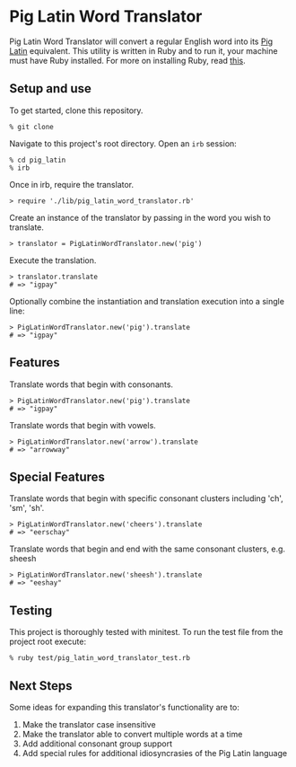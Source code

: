 # Pig Latin Word Translator
Pig Latin Word Translator will convert a regular English word into its [Pig Latin](https://en.wikipedia.org/wiki/Pig_Latin#cite_note-7) equivalent. This utility is written in Ruby and to run it, your machine must have Ruby installed. For more on installing Ruby, read [this](https://www.ruby-lang.org/en/documentation/installation/).

## Setup and use
To get started, clone this repository.
```
% git clone
```

Navigate to this project's root directory. Open an `irb` session:
```
% cd pig_latin
% irb
```
Once in irb, require the translator.
```
> require './lib/pig_latin_word_translator.rb'
```
Create an instance of the translator by passing in the word you wish to translate.
```
> translator = PigLatinWordTranslator.new('pig')
```
Execute the translation.
```
> translator.translate
# => "igpay"
```
Optionally combine the instantiation and translation execution into a single line:
```
> PigLatinWordTranslator.new('pig').translate
# => "igpay"
```

## Features
Translate words that begin with consonants.
```
> PigLatinWordTranslator.new('pig').translate
# => "igpay"
```
Translate words that begin with vowels.
```
> PigLatinWordTranslator.new('arrow').translate
# => "arrowway"
```

## Special Features
Translate words that begin with specific consonant clusters including 'ch', 'sm', 'sh'.
```
> PigLatinWordTranslator.new('cheers').translate
# => "eerschay"
```
Translate words that begin and end with the same consonant clusters, e.g. sheesh
```
> PigLatinWordTranslator.new('sheesh').translate
# => "eeshay"
```

## Testing
This project is thoroughly tested with minitest. To run the test file from the project root execute:
```
% ruby test/pig_latin_word_translator_test.rb
```

## Next Steps
Some ideas for expanding this translator's functionality are to:
1. Make the translator case insensitive
2. Make the translator able to convert multiple words at a time
3. Add additional consonant group support
4. Add special rules for additional idiosyncrasies of the Pig Latin language
